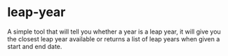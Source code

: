 # leap-year

 A simple tool that will tell you whether a year is a leap year, it will give you the closest leap year available or returns a list of leap years when given a start and end date.

